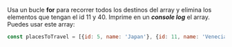 Usa un bucle **for** para recorrer todos los destinos del array y elimina los elementos que tengan el id 11 y 40. Imprime en un ***console log*** el array. Puedes usar este array:

```jsx
const placesToTravel = [{id: 5, name: 'Japan'}, {id: 11, name: 'Venecia'}, {id: 23, name: 'Murcia'}, {id: 40, name: 'Santander'}, {id: 44, name: 'Filipinas'}, {id: 59, name: 'Madagascar'}]
```